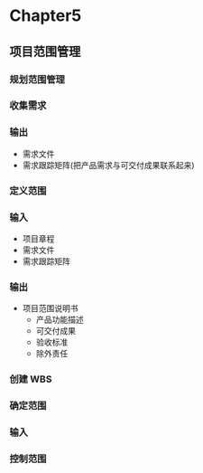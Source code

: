 <!--
 * @Author: your name
 * @Date: 2020-09-15 09:17:43
 * @LastEditTime: 2020-09-22 11:35:15
 * @LastEditors: Please set LastEditors
 * @Description: In User Settings Edit
 * @FilePath: \PMP\知识点\Chapter5\index.md
-->

# Chapter5

## 项目范围管理

### 规划范围管理

### 收集需求

### 输出

- 需求文件
- 需求跟踪矩阵(把产品需求与可交付成果联系起来)

### 定义范围

### 输入

- 项目章程
- 需求文件
- 需求跟踪矩阵

### 输出

- 项目范围说明书
  - 产品功能描述
  - 可交付成果
  - 验收标准
  - 除外责任

### 创建 WBS

### 确定范围

### 输入

### 控制范围
